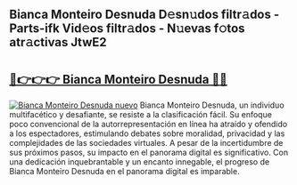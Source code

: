 ## Bianca Monteiro Desnuda D𝚎sn𝚞dos filtr𝚊dos - Parts-ifk Vid𝚎os filtr𝚊dos - N𝚞evas f𝚘tos atr𝚊ctivas JtwE2

# <h2><a href="http://mb7t6yi.tromn.icu/?c=Bianca+Monteiro+Desnuda">🔗👉👉👉 Bianca Monteiro Desnuda 🔗🔗</a></h2>

[![Bianca Monteiro Desnuda nuevo](https://i.imgur.com/pEAQMta.gif)](http://mb7t6yi.tromn.icu/?c=Bianca+Monteiro+Desnuda)
Bianca Monteiro Desnuda, un individuo multifacético y desafiante, se resiste a la clasificación fácil. Su enfoque poco convencional de la autorrepresentación en línea ha atraído y ofendido a los espectadores, estimulando debates sobre moralidad, privacidad y las complejidades de las sociedades virtuales. A pesar de la incertidumbre de sus próximos pasos, su impacto en el panorama digital es significativo. Con una dedicación inquebrantable y un encanto innegable, el progreso de Bianca Monteiro Desnuda en el panorama digital es imparable.
